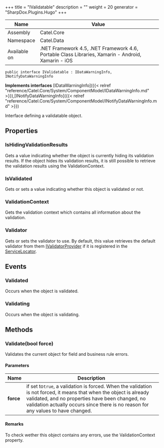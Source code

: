 

+++
title = "IValidatable" 
description = ""
weight = 20
generator = "SharpDox.Plugins.Hugo"
+++

Name|Value
---|---
Assembly|Catel.Core
Namespace|Catel.Data
Available on|.NET Framework 4.5, .NET Framework 4.6, Portable Class Libraries, Xamarin - Android, Xamarin - iOS

```
public interface IValidatable : IDataWarningInfo, INotifyDataWarningInfo
```

**Implements interfaces**
[IDataWarningInfo]({{< relref "reference/Catel.Core/System/ComponentModel/IDataWarningInfo.md" >}}),[INotifyDataWarningInfo]({{< relref "reference/Catel.Core/System/ComponentModel/INotifyDataWarningInfo.md" >}})

Interface defining a validatable object.

## Properties

### IsHidingValidationResults

Gets a value indicating whether the object is currently hiding its validation results. If the object hides its validation results, it is still possible to retrieve the validation results using the ValidationContext.

### IsValidated

Gets or sets a value indicating whether this object is validated or not.

### ValidationContext

Gets the validation context which contains all information about the validation.

### Validator

Gets or sets the validator to use. By default, this value retrieves the default validator from them [IValidatorProvider](#) if it is registered in the [ServiceLocator](#).

## Events

### Validated

Occurs when the object is validated.

### Validating

Occurs when the object is validating.

## Methods

### Validate(bool force)

Validates the current object for field and business rule errors.

#### Parameters

Name|Description
---|---
**force**|if set to`true`, a validation is forced. When the validation is not forced, it means that when the object is already validated, and no properties have been changed, no validation actually occurs since there is no reason for any values to have changed.

#### Remarks

To check wether this object contains any errors, use the ValidationContext property.

